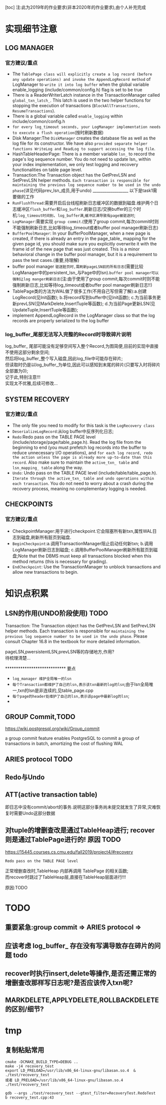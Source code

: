 [toc]
注:此为2019年的作业要求(非本2020年的作业要求),由个人补充完成


# 实现细节注意
## LOG MANAGER
### 官方建议/重点
- The `TablePage class will explicitly create a log record (before any update operations) and invoke the AppendLogRecord method` of LogManager to `write it into log buffer` when the global variable enable_logging (include/common/config.h) flag is set to be true
- There is a ReaderWriterLatch instance in the TransactionManager called `global_txn_latch_`. This latch is used in the two helper functions for stopping the execution of transactions (`BlockAllTransactions, ResumeTransactions`).
- There is a global variable called `enable_logging` within include/common/config.h
- `for every log_timeout seconds, your LogManager implementation needs to execute a flush operation`(按时刷新数据)
- Disk Manager:The `DiskManager` creates the database file as well as the log file for its constructor. We have also `provided separate helper functions WriteLog and ReadLog to support accessing the log file`.
- HashTableHeaderPage: There is a member variable `lsn_` to record the page's log sequence number. You do not need to update lsn_ within your index implementation, we only test logging and recovery functionalities on table page level.
- Transaction:The Transaction object has the GetPrevLSN and SetPrevLSN helper methods. `Each transaction is responsible for maintaining the previous log sequence number to be used in the undo phase`(详见代码prev_lsn_成员,用于undo)
__________________ 以下是task1需要做的工作
- `RunFlushThread`:需要开启后台线程刷新日志缓冲区的数据到磁盘.维护两个日志缓冲区`flush_buffer`和`log_buffer`.刷新日志/交换buffer的三个时机:`log_timeout时间到`、`log_buffer满`,`缓冲区满导致有page被驱逐时`;  
- `LogManager`:需要实现 `group commit`.(使用了group commit,每次commit时则不能强制刷新日志,比如等待log_timeout或者buffer pool manager刷新日志) 
- `BufferPoolManager`: In your BufferPoolManager, when a new page is created, if there is already an entry in the page_table_ mapping for the given page id, you should make sure you explicitly overwrite it with the frame id of the new page that was just created. This is a minor behavioral change in the buffer pool manager, but it is a requirement to pass the test cases.(重要,待理解)
- buffer pool manager `驱逐脏页时,需刷新pageLSN前的所有日志`(需要比较LogManager中的persistent_lsn_与Page中的lsn).`buffer pool manager可以强制让log manger刷新日志`(注:由于使用了group commit,每次commit时则不能强制刷新日志,比如等待log_timeout或者buffer pool manager刷新日志!!)  
- TablePage类的方法为WAL做了很多工作(不用自己写但需了解):a.创建LogRecord(见Init函数); b.将record写到buffer中(见Init函数); c.为当前事务更新prevLSN(见MarkDelete,InsertTuple等函数); d.为当前Page更新LSN(见UpdateTuple,InsertTuple等函数);  
- implement AppendLogRecord in the LogManager class so that the log records are properly serialized to the log buffer


### log_buffer_尾部无法写入完整的Record时导致碎片说明
log_buffer_ 尾部可能没有足够空间写入整个Record,为图简便,目前的实现中直接不使用这部分剩余空间;  
然后将log_buffer_整个写入磁盘,因此log_file中可能存在碎片;  
但读取时仍是以log_buffer_为单位,因此可以感知到末尾的碎片(只要写入时将碎片全部置为0);  
记于此,特别注意!!!  
实现太不优雅,后续可修改...  

## SYSTEM RECOVERY
### 官方建议/重点
- The only file you need to modify for this task is the `LogRecovery class`
- `DeserializeLogRecord`:从log buffer中反序列化日志;
- `Redo`:Redo pass on the TABLE PAGE level (include/storage/page/table_page.h). Read the log file from the beginning to end (you must prefetch log records into the buffer to reduce unnecessary I/O operations), and `for each log record, redo the action unless the page is already more up-to-date than this record`. Also make sure to maintain the `active_txn_ table` and `lsn_mapping_ table` along the way.
- `Undo`: Undo pass on the TABLE PAGE level (include/table/table_page.h). `Iterate through the active_txn_ table and undo operations within each transaction`. You do not need to worry about a crash during the recovery process, meaning no complementary logging is needed.


## CHECKPOINTS
### 官方建议/重点
- CheckpointManager:用于进行checkpoint.它会阻塞所有新txn,属性WAL日志到磁盘,刷新所有脏页到磁盘.
- `BeginCheckpoint`:a.调用TransactionManager阻止启动任何新txn; b.调用LogManager刷新日志到磁盘; c.调用BufferPoolManager刷新所有脏页到磁盘;Note that the DBMS must keep all transactions blocked when this method returns (this is necessary for grading).
- `EndCheckpoint`: Use the TransactionManager to unblock transactions and allow new transactions to begin.


# 知识点积累
## LSN的作用(UNDO阶段使用) TODO
Transaction: The Transaction object has the GetPrevLSN and SetPrevLSN helper methods. Each transaction is responsible for `maintaining the previous log sequence number to be used in the undo phase`. Please consult Chapter 16.8 in the textbook for more detailed information.

pageLSN,pwersistentLSN,prevLSN等的存储地方,作用?  
待梳理清楚...  

**************************** 要点 
- `log_manager 维护全局唯一的lsn`
- `每个Transaction都维护了自己的lsn,表示该txn最新的log的lsn`;由于lsn全局唯一,txn的lsn是非连续的,见table_page.cpp  
- `每个page的header处维护了自己的lsn,表示该page中最新log的lsn`;  
- 

## GROUP Commit,TODO
https://wiki.postgresql.org/wiki/Group_commit  

a group commit feature enables PostgreSQL to commit a group of transactions in batch, amortizing the cost of flushing WAL

## ARIES protocol TODO

## Redo与Undo

## ATT(active transaction table)
即日志中没有commit/abort的事务.说明这部分事务尚未提交就发生了异常,灾难恢复时需要Undo这部分数据  

## 对tuple的增删查改是通过TableHeap进行; recover则是通过TablePage进行的! 原因 TODO
https://15445.courses.cs.cmu.edu/fall2019/project4/#recovery  
```
Redo pass on the TABLE PAGE level
```
正常增删查改时,TableHeap 内部再调用 TablePage 的相关函数;  
而recover时跳过了TableHeap层,直接在TableHeap层面进行!!!  

原因:TODO

# TODO
## 重要紧急:group commit => ARIES protocol => 

## 应该考虑 log_buffer_ 存在没有写满导致存在碎片的问题 todo

## recover时执行insert,delete等操作,是否还需正常的增删查改那样写日志呢?是否应该传入txn呢?

## MARKDELETE,APPLYDELETE,ROLLBACKDELETE的区别/细节?


# tmp
## 复制粘贴常用
```
cmake -DCMAKE_BUILD_TYPE=DEBUG ..
make -j4 recovery_test
export LD_PRELOAD=/usr/lib/x86_64-linux-gnu/libasan.so.4  &  ./test/recovery_test
或者 LD_PRELOAD=/usr/lib/x86_64-linux-gnu/libasan.so.4  ./test/recovery_test

gdb --args ./test/recovery_test --gtest_filter=RecoveryTest.RedoTest
b recovery_test.cpp:43
```
